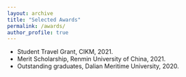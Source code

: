 ```yaml
---
layout: archive
title: "Selected Awards"
permalink: /awards/
author_profile: true
---
```


- Student Travel Grant, CIKM, 2021.
- Merit Scholarship, Renmin University of China, 2021.
- Outstanding graduates, Dalian Meritime University, 2020.
